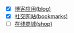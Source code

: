 - [x] [博客应用(blog)](blog/README.md)
- [x] [社交网站(bookmarks)](bookmarks/README.md)
- [ ] [在线商城(shop)]()